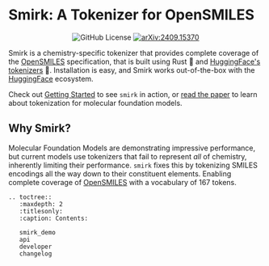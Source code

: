# Smirk: A Tokenizer for OpenSMILES

<div align="center" display="flex" >

![GitHub License](https://img.shields.io/github/license/BattModels/smirk)
<a href="https://arxiv.org/abs/2409.15370">![arXiv:2409.15370](https://img.shields.io/badge/cs.LG-2409.15370-b31b1b?style=flat&amp;logo=arxiv&amp;logoColor=red)</a>

</div>

Smirk is a chemistry-specific tokenizer that provides complete coverage of the [OpenSMILES]
specification, that is built using Rust 🦀 and [HuggingFace's tokenizers][Tokenizers] 🤗.
Installation is easy, and Smirk works out-of-the-box with the [HuggingFace] ecosystem.

Check out [Getting Started](smirk_demo.ipynb) to see `smirk` in action, or [read the paper][paper] to learn
about tokenization for molecular foundation models.

## Why Smirk?

Molecular Foundation Models are demonstrating impressive performance, but current models use tokenizers
that fail to represent *all* of chemistry, inherently limiting their performance.
`smirk` fixes this by tokenizing SMILES encodings all the way down to their constituent elements.
Enabling complete coverage of [OpenSMILES] with a vocabulary of 167 tokens.

[OpenSMILES]: http://opensmiles.org/
[paper]: https://arxiv.org/abs/2409.15370
[HuggingFace]: https://huggingface.co/docs
[Tokenizers]: https://huggingface.co/docs/tokenizers


```{eval-rst}
.. toctree::
   :maxdepth: 2
   :titlesonly:
   :caption: Contents:

   smirk_demo
   api
   developer
   changelog
```
